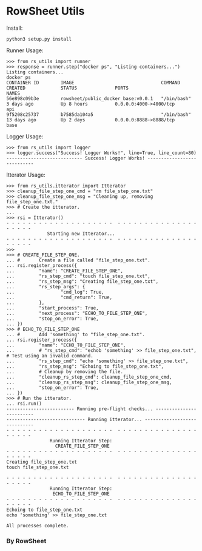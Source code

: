 # RowSheet Utils

Install:

	python3 setup.py install

Runner Usage:

	>>> from rs_utils import runner
	>>> response = runner.step("docker ps", "Listing containers...")
	Listing containers...
	docker ps
	CONTAINER ID        IMAGE                                COMMAND                  CREATED             STATUS              PORTS                                                NAMES
	56e898c09b3e        rowsheet/public_docker_base:v0.0.1   "/bin/bash"              3 days ago          Up 8 hours          0.0.0.0:4000->4000/tcp                               api
	9f5208c25737        b7585da104a5                         "/bin/bash"              13 days ago         Up 2 days           0.0.0.0:8888->8888/tcp                               base

Logger Usage:

	>>> from rs_utils import logger
	>>> logger.success("Success! Logger Works!", line=True, line_count=80)
	---------------------------- Success! Logger Works! ----------------------------

Itterator Usage:

	>>> from rs_utils.itterator import Itterator
	>>> cleanup_file_step_one_cmd = "rm file_step_one.txt"
	>>> cleanup_file_step_one_msg = "Cleaning up, removing file_step_one.txt."
	>>> # Create the itterator.
	... 
	>>> rsi = Itterator()
	- - - - - - - - - - - - - - - - - - - -  - - - - - - - - - - - - - - - - - - - -
				   Starting new Itterator...                            
	- - - - - - - - - - - - - - - - - - - -  - - - - - - - - - - - - - - - - - - - -
	>>> 
	>>> # CREATE_FILE_STEP_ONE.
	... #       Create a file called "file_step_one.txt".
	... rsi.register_process({
	...         "name": "CREATE_FILE_STEP_ONE",
	...         "rs_step_cmd": "touch file_step_one.txt",
	...         "rs_step_msg": "Creating file_step_one.txt",
	...         "rs_step_args": {
	...                 "cmd_log": True,
	...                 "cmd_return": True,
	...         },
	...         "start_process": True,
	...         "next_process": "ECHO_TO_FILE_STEP_ONE",
	...         "stop_on_error": True,
	... })
	>>> # ECHO_TO_FILE_STEP_ONE
	... #       Add 'something' to "file_step_one.txt".
	... rsi.register_process({
	...         "name": "ECHO_TO_FILE_STEP_ONE",
	...         # "rs_step_cmd": "echob 'something' >> file_step_one.txt", # Test using an invalid command.
	...         "rs_step_cmd": "echo 'something' >> file_step_one.txt",
	...         "rs_step_msg": "Echoing to file_step_one.txt",
	...         # Cleanup by removing the file.
	...         "cleanup_rs_step_cmd": cleanup_file_step_one_cmd,
	...         "cleanup_rs_step_msg": cleanup_file_step_one_msg,
	...         "stop_on_error": True,
	... })
	>>> # Run the itterator.
	... rsi.run()
	------------------------- Running pre-flight checks... -------------------------
	----------------------------- Running itterator... -----------------------------
	- - - - - - - - - - - - - - - - - - - -  - - - - - - - - - - - - - - - - - - - -
				    Running Itterator Step:                             
				      CREATE_FILE_STEP_ONE                              
	- - - - - - - - - - - - - - - - - - - -  - - - - - - - - - - - - - - - - - - - -
	Creating file_step_one.txt
	touch file_step_one.txt

	- - - - - - - - - - - - - - - - - - - -  - - - - - - - - - - - - - - - - - - - -
				    Running Itterator Step:                             
				     ECHO_TO_FILE_STEP_ONE                              
	- - - - - - - - - - - - - - - - - - - -  - - - - - - - - - - - - - - - - - - - -
	Echoing to file_step_one.txt
	echo 'something' >> file_step_one.txt

	All processes complete.

### By RowSheet
